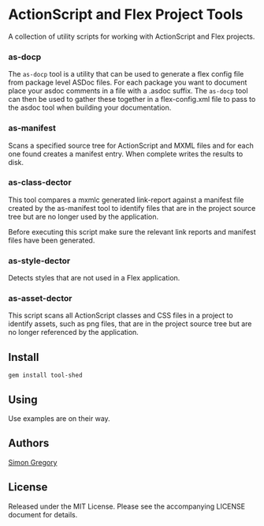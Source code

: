 # ActionScript and Flex Project Tools

A collection of utility scripts for working with ActionScript and Flex projects.

### as-docp

The `as-docp` tool is a utility that can be used to generate a flex config file 
from package level ASDoc files. For each package you want to document place your
asdoc comments in a file with a .asdoc suffix. The `as-docp` tool can then be
used to gather these together in a flex-config.xml file to pass to the asdoc 
tool when building your documentation.

### as-manifest

Scans a specified source tree for ActionScript and MXML files and for each one
found creates a manifest entry. When complete writes the results to disk.

### as-class-dector

This tool compares a mxmlc generated link-report against a manifest file
created by the as-manifest tool to identify files that are in the project
source tree but are no longer used by the application.

Before executing this script make sure the relevant link reports and manifest
files have been generated.

### as-style-dector

Detects styles that are not used in a Flex application.

### as-asset-dector

This script scans all ActionScript classes and CSS files in a project to
identify assets, such as png files, that are in the project source tree but are
no longer referenced by the application.

## Install

    gem install tool-shed

## Using

Use examples are on their way.

## Authors

[Simon Gregory](http://simongregory.com)

## License

Released under the MIT License. Please see the accompanying LICENSE document for
details.
